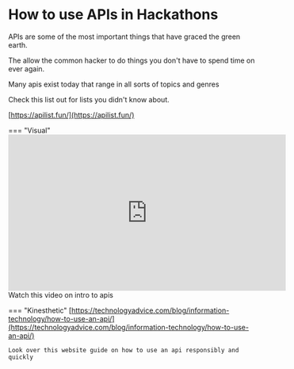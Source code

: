 # How to use APIs in Hackathons

APIs are some of the most important things that have graced the green earth.

The allow the common hacker to do things you don't have to spend time on ever again.

Many apis exist today that range in all sorts of topics and genres

Check this list out for lists you didn't know about.

[https://apilist.fun/](https://apilist.fun/)


=== "Visual"
    <iframe width="560" height="315" src="https://www.youtube.com/embed/GZvSYJDk-us" end=72 frameborder="0" allow="accelerometer; autoplay; encrypted-media; gyroscope; picture-in-picture" allowfullscreen></iframe>
    Watch this video on intro to apis

=== "Kinesthetic"
    [https://technologyadvice.com/blog/information-technology/how-to-use-an-api/](https://technologyadvice.com/blog/information-technology/how-to-use-an-api/)

    Look over this website guide on how to use an api responsibly and quickly
